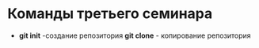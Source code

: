 # Команды третьего семинара
+ **git init** -создание репозитория
**git clone** - копирование репозитория
